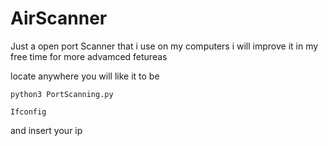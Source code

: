# AirScanner
Just a open port Scanner that i use on my computers 
i will improve it in my free time for more advamced fetureas 


 locate anywhere you will like it to be 
``` 
python3 PortScanning.py
```

```
Ifconfig
```
and insert your ip 

